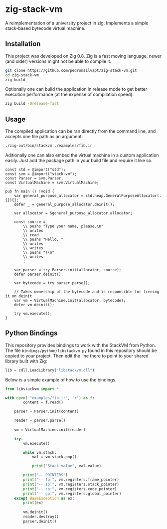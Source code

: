# zig-stack-vm

A reimplementation of a university project in zig. Implements a simple stack-based
bytecode virtual machine.

## Installation
This project was developed on Zig 0.8. Zig is a fast moving language, newer (and older) versions
might not be able to compile it.

```bash
git clone https://github.com/pedromsilvapt/zig-stack-vm.git
cd zig-stack-vm
zig build
```

Optionally one can build the application in release mode to get better
execution performance (at the expense of compilation speed).

```bash
zig build -Drelease-fast
```

## Usage
The compiled application can be ran directly from the command line, and accepts
one file path as an argument.
```bash
./zig-out/bin/stackvm ./examples/fib.ir
```

Aditionally one can also embed the virtual machine in a custom application easily.
Just add the package path in your build file and require it like so.

```zig
const std = @import("std");
const svm = @import("stack-vm");
const Parser = svm.Parser;
const VirtualMachine = svm.VirtualMachine;

pub fn main () !void {
    var general_purpose_allocator = std.heap.GeneralPurposeAllocator(.{}){};
    defer _ = general_purpose_allocator.deinit();
    
    var allocator = &general_purpose_allocator.allocator;

    const source = 
        \\ pushs "Type your name, please.\n"
        \\ writes
        \\ read
        \\ pushs "Hello, "
        \\ writes
        \\ writes
        \\ pushs "!\n"
        \\ writes
        ;

    var parser = try Parser.init(allocator, source);
    defer parser.deinit();

    var bytecode = try parser.parse();

    // Takes ownership of the bytecode and is responsible for freeing it on deinit
    var vm = VirtualMachine.init(allocator, bytecode);
    defer vm.deinit();

    try vm.execute();
}
```

## Python Bindings
This repository provides bindings to work with the StackVM from Python. The file
`bindings/python/libstackvm.py` found in this repository should be copied to your project.  Then edit the line there to point to your shared library built with Zig:

```python
lib = cdll.LoadLibrary("libstackvm.dll")
```

Below is a simple example of how to use the bindings.

```python
from libstackvm import *

with open( "examples/fib.ir", 'r') as f:
        content = f.read()

    parser = Parser.init(content)

    reader = parser.parse()
    
    vm = VirtualMachine.init(reader)

    try:
        vm.execute()

        while vm.stack:
            val = vm.stack.pop()

            print("Stack value", val.value)

        print("-- POINTERS")
        print("-- fp:", vm.registers.frame_pointer)
        print("-- sp:", vm.registers.stack_pointer)
        print("-- cp:", vm.registers.code_pointer)
        print("-- gp:", vm.registers.global_pointer)
    except BaseException as ex:
        print(ex)
        
        vm.deinit()
        reader.destroy()
        parser.deinit()
```